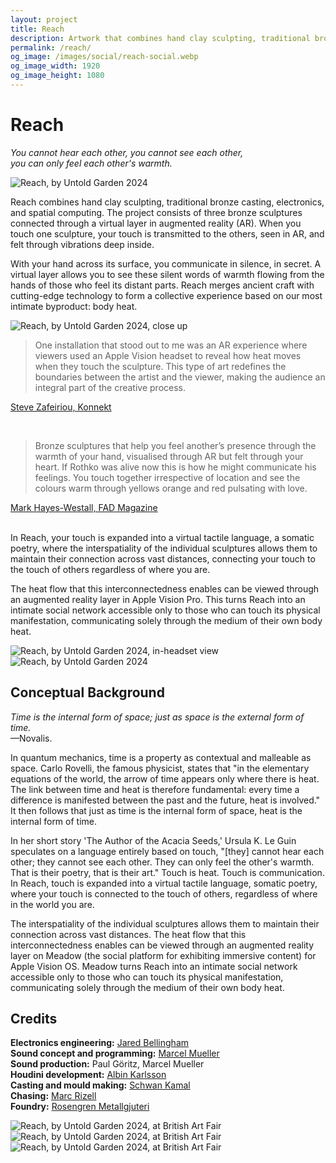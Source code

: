 ```yaml
---
layout: project
title: Reach
description: Artwork that combines hand clay sculpting, traditional bronze casting, electronics, and spatial computing. The project consists of three bronze sculptures connected through a virtual layer in augmented reality (AR) experienced with Apple Vision Pro. When you touch one sculpture, your body heat is transmitted to the others, seen in AR, and felt through vibrations deep inside. Premiered at Saatchi Gallery, British Art Fair
permalink: /reach/
og_image: /images/social/reach-social.webp
og_image_width: 1920
og_image_height: 1080
---
```


# Reach

*You cannot hear each other, you cannot see each other, <br>
you can only feel each other's warmth.*

![Reach, by Untold Garden 2024](/assets/images/reach.webp)

Reach combines hand clay sculpting, traditional bronze casting, electronics, and spatial computing. The project consists of three bronze sculptures connected through a virtual layer in augmented reality (AR). When you touch one sculpture, your touch is transmitted to the others, seen in AR, and felt through vibrations deep inside.

​With your hand across its surface, you communicate in silence, in secret. A virtual layer allows you to see these silent words of warmth flowing from the hands of those who feel its distant parts. Reach merges ancient craft with cutting-edge technology to form a collective experience based on our most intimate byproduct: body heat.

![Reach, by Untold Garden 2024, close up](/assets/images/reach-close-up.webp)

>One installation that stood out to me was an AR experience where viewers used an Apple Vision headset to reveal how heat moves when they touch the sculpture. This type of art redefines the boundaries between the artist and the viewer, making the audience an integral part of the creative process.

[Steve Zafeiriou, Konnekt](https://stevezafeiriou.com/digital-art-british-art-fair-2024/)

​
>Bronze sculptures that help you feel another’s presence through the warmth of your hand, visualised through AR but felt through your heart. If Rothko was alive now this is how he might communicate his feelings. You touch together irrespective of location and see the colours warm through yellows orange and red pulsating with love.


[Mark Hayes-Westall, FAD Magazine](https://fadmagazine.com/2024/09/26/10-to-see-at-british-art-fair-2024/)

​<br>
In Reach, your touch is expanded into a virtual tactile language, a somatic poetry, where the interspatiality of the individual sculptures allows them to maintain their connection across vast distances, connecting your touch to the touch of others regardless of where you are. 

The heat flow that this interconnectedness enables can be viewed through an augmented reality layer in Apple Vision Pro. This turns Reach into an intimate social network accessible only to those who can touch its physical manifestation, communicating solely through the medium of their own body heat.

![Reach, by Untold Garden 2024, in-headset view](/assets/images/reach-screengrab.webp)
![Reach, by Untold Garden 2024](/assets/images/reach-2.webp)

## Conceptual Background

*Time is the internal form of space; just as space is the external form of time.*  
—Novalis.

In quantum mechanics, time is a property as contextual and malleable as space. Carlo Rovelli, the famous physicist, states that "in the elementary equations of the world, the arrow of time appears only where there is heat. The link between time and heat is therefore fundamental: every time a difference is manifested between the past and the future, heat is involved." It then follows that just as time is the internal form of space, heat is the internal form of time.

In her short story 'The Author of the Acacia Seeds,' Ursula K. Le Guin speculates on a language entirely based on touch, "[they] cannot hear each other; they cannot see each other. They can only feel the other's warmth. That is their poetry, that is their art." Touch is heat. Touch is communication. In Reach, touch is expanded into a virtual tactile language, somatic poetry, where your touch is connected to the touch of others, regardless of where in the world you are.

The interspatiality of the individual sculptures allows them to maintain their connection across vast distances. The heat flow that this interconnectedness enables can be viewed through an augmented reality layer on Meadow (the social platform for exhibiting immersive content) for Apple Vision OS. Meadow turns Reach into an intimate social network accessible only to those who can touch its physical manifestation, communicating solely through the medium of their own body heat.

## Credits
 
**Electronics engineering:** [Jared Bellingham](https://www.linkedin.com/in/jared-bellingham-engineer/)<br>
**Sound concept and programming:** [Marcel Mueller](https://www.linkedin.com/in/marcel-finji-mueller/)<br>
**Sound production:** Paul Göritz, Marcel Mueller  
**Houdini development:** [Albin Karlsson](https://www.linkedin.com/in/albin-karlsson-a001b417b/)<br>
**Casting and mould making:** [Schwan Kamal](https://www.youtube.com/@schwankamal67)<br> 
**Chasing:** [Marc Rizell](https://www.marcrizell.com/)<br>
**Foundry:** [Rosengren Metallgjuteri](https://www.rngroup.se/gjuteri/)<br>

![Reach, by Untold Garden 2024, at British Art Fair](/assets/images/reach-jenny.webp)
![Reach, by Untold Garden 2024, at British Art Fair](/assets/images/Reach-BAF-senior-lady.webp)
![Reach, by Untold Garden 2024, at British Art Fair](/assets/images/Reach-BAF-hug.webp)

